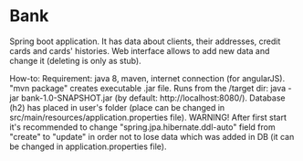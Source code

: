 # Bank

Spring boot application. It has data about clients, their addresses, credit cards and cards' histories. Web interface allows to add new data and change it (deleting is only as stub). 

How-to:
Requirement: java 8, maven, internet connection (for angularJS).
"mvn package" creates executable .jar file. Runs from the /target dir: java -jar bank-1.0-SNAPSHOT.jar (by default: http://localhost:8080/).
Database (h2) has placed in user's folder (place can be changed in src/main/resources/application.properties file).
WARNING! After first start it's recommended to change "spring.jpa.hibernate.ddl-auto" field from "create" to "update" in order not to lose data which was added in DB (it can be changed in application.properties file).
